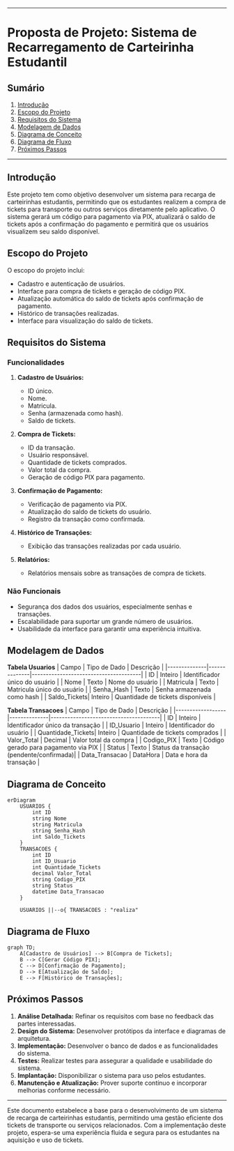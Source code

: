 
---

# Proposta de Projeto: Sistema de Recarregamento de Carteirinha Estudantil

## Sumário

1. [Introdução](#introdução)
2. [Escopo do Projeto](#escopo-do-projeto)
3. [Requisitos do Sistema](#requisitos-do-sistema)
4. [Modelagem de Dados](#modelagem-de-dados)
5. [Diagrama de Conceito](#diagrama-de-conceito)
6. [Diagrama de Fluxo](#diagrama-de-fluxo)
7. [Próximos Passos](#próximos-passos)

---

## Introdução

Este projeto tem como objetivo desenvolver um sistema para recarga de carteirinhas estudantis, permitindo que os estudantes realizem a compra de tickets para transporte ou outros serviços diretamente pelo aplicativo. O sistema gerará um código para pagamento via PIX, atualizará o saldo de tickets após a confirmação do pagamento e permitirá que os usuários visualizem seu saldo disponível.

## Escopo do Projeto

O escopo do projeto inclui:

- Cadastro e autenticação de usuários.
- Interface para compra de tickets e geração de código PIX.
- Atualização automática do saldo de tickets após confirmação de pagamento.
- Histórico de transações realizadas.
- Interface para visualização do saldo de tickets.

## Requisitos do Sistema

### Funcionalidades

1. **Cadastro de Usuários:**
   - ID único.
   - Nome.
   - Matricula.
   - Senha (armazenada como hash).
   - Saldo de tickets.

2. **Compra de Tickets:**
   - ID da transação.
   - Usuário responsável.
   - Quantidade de tickets comprados.
   - Valor total da compra.
   - Geração de código PIX para pagamento.

3. **Confirmação de Pagamento:**
   - Verificação de pagamento via PIX.
   - Atualização do saldo de tickets do usuário.
   - Registro da transação como confirmada.

4. **Histórico de Transações:**
   - Exibição das transações realizadas por cada usuário.

5. **Relatórios:**
   - Relatórios mensais sobre as transações de compra de tickets.

### Não Funcionais

- Segurança dos dados dos usuários, especialmente senhas e transações.
- Escalabilidade para suportar um grande número de usuários.
- Usabilidade da interface para garantir uma experiência intuitiva.

## Modelagem de Dados

**Tabela Usuarios**
| Campo        | Tipo de Dado | Descrição                             |
|--------------|--------------|---------------------------------------|
| ID           | Inteiro      | Identificador único do usuário        |
| Nome         | Texto        | Nome do usuário                       |
| Matricula    | Texto        | Matricula único do usuário            |
| Senha_Hash   | Texto        | Senha armazenada como hash            |
| Saldo_Tickets| Inteiro      | Quantidade de tickets disponíveis     |

**Tabela Transacoes**
| Campo            | Tipo de Dado | Descrição                             |
|------------------|--------------|---------------------------------------|
| ID               | Inteiro      | Identificador único da transação      |
| ID_Usuario       | Inteiro      | Identificador do usuário              |
| Quantidade_Tickets| Inteiro     | Quantidade de tickets comprados       |
| Valor_Total      | Decimal      | Valor total da compra                 |
| Codigo_PIX       | Texto        | Código gerado para pagamento via PIX  |
| Status           | Texto        | Status da transação (pendente/confirmada)|
| Data_Transacao   | DataHora     | Data e hora da transação              |

## Diagrama de Conceito

```mermaid
erDiagram
    USUARIOS {
        int ID
        string Nome
        string Matricula
        string Senha_Hash
        int Saldo_Tickets
    }
    TRANSACOES {
        int ID
        int ID_Usuario
        int Quantidade_Tickets
        decimal Valor_Total
        string Codigo_PIX
        string Status
        datetime Data_Transacao
    }
    
    USUARIOS ||--o{ TRANSACOES : "realiza"
```

## Diagrama de Fluxo

```mermaid
graph TD;
    A[Cadastro de Usuários] --> B[Compra de Tickets];
    B --> C[Gerar Código PIX];
    C --> D[Confirmação de Pagamento];
    D --> E[Atualização de Saldo];
    E --> F[Histórico de Transações];
```

## Próximos Passos

1. **Análise Detalhada:** Refinar os requisitos com base no feedback das partes interessadas.
2. **Design do Sistema:** Desenvolver protótipos da interface e diagramas de arquitetura.
3. **Implementação:** Desenvolver o banco de dados e as funcionalidades do sistema.
4. **Testes:** Realizar testes para assegurar a qualidade e usabilidade do sistema.
5. **Implantação:** Disponibilizar o sistema para uso pelos estudantes.
6. **Manutenção e Atualização:** Prover suporte contínuo e incorporar melhorias conforme necessário.

---

Este documento estabelece a base para o desenvolvimento de um sistema de recarga de carteirinhas estudantis, permitindo uma gestão eficiente dos tickets de transporte ou serviços relacionados. Com a implementação deste projeto, espera-se uma experiência fluida e segura para os estudantes na aquisição e uso de tickets.
